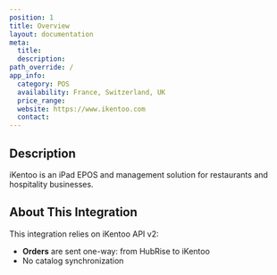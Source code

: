 ```yaml
---
position: 1
title: Overview
layout: documentation
meta:
  title:
  description:
path_override: /
app_info:
  category: POS
  availability: France, Switzerland, UK
  price_range:
  website: https://www.ikentoo.com
  contact:
---
```


## Description

iKentoo is an iPad EPOS and management solution for restaurants and hospitality businesses.

## About This Integration

This integration relies on iKentoo API v2:

- **Orders** are sent one-way: from HubRise to iKentoo
- No catalog synchronization
